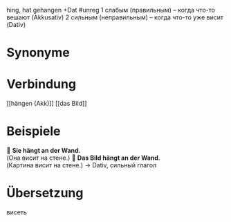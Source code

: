 hing, hat gehangen
+Dat
#unreg 
1️ слабым (правильным) – когда что-то вешают (Akkusativ)
2️ сильным (неправильным) – когда что-то уже висит (Dativ)
# Synonyme

# Verbindung 
[[hängen (Akk)]]
[[das Bild]]
# Beispiele
🔹 **Sie hängt an der Wand.**  
(Она висит на стене.)
🔹 **Das Bild hängt an der Wand.**  
(Картина висит на стене.) → Dativ, сильный глагол
# Übersetzung
висеть